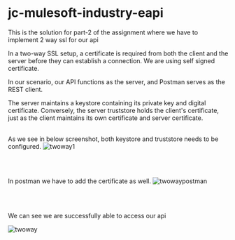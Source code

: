 # jc-mulesoft-industry-eapi
This is the solution for part-2 of the assignment where we have to implement 2 way ssl for our api

In a two-way SSL setup, a certificate is required from both the client and the server before they can establish a connection.
We are using self signed certificate.

In our scenario, our API functions as the server, and Postman serves as the REST client.

The server maintains a keystore containing its private key and digital certificate. Conversely, the server truststore holds the client's certificate, just as the client maintains its own certificate and server certificate.
<br/>
<br/>

As we see in below screenshot, both keystore and truststore needs to be configured.
![twoway1](https://github.com/TusharSrii/jc-mulesoft-industry-eapi/assets/60851515/a7e83521-1463-4df4-b137-fe0933406a83)

<br/>
<br/>

In postman we have to add the certificate as well.
![twowaypostman](https://github.com/TusharSrii/jc-mulesoft-industry-eapi/assets/60851515/5f8a5e4c-0a99-4073-b4a5-c2a00ee5eb4f)

<br/><br/>

We can see we are successfully able to access our api

![twoway](https://github.com/TusharSrii/jc-mulesoft-industry-eapi/assets/60851515/6dc6e8cd-be86-4144-80ab-364f4c64722d)


